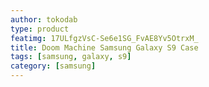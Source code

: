 ```yaml
---
author: tokodab
type: product
featimg: 17ULfgzVsC-Se6e1SG_FvAE8Yv5OtrxM_
title: Doom Machine Samsung Galaxy S9 Case
tags: [samsung, galaxy, s9]
category: [samsung]
---
```

